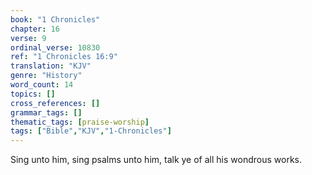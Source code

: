 ```yaml
---
book: "1 Chronicles"
chapter: 16
verse: 9
ordinal_verse: 10830
ref: "1 Chronicles 16:9"
translation: "KJV"
genre: "History"
word_count: 14
topics: []
cross_references: []
grammar_tags: []
thematic_tags: [praise-worship]
tags: ["Bible","KJV","1-Chronicles"]
---
```

Sing unto him, sing psalms unto him, talk ye of all his wondrous works.
